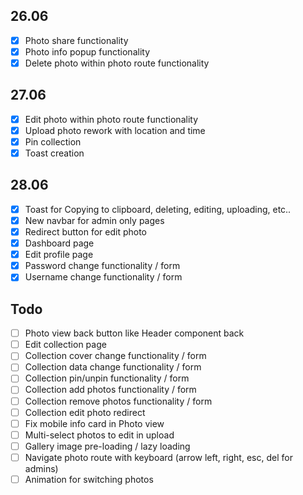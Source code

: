 ## 26.06

-   [x] Photo share functionality
-   [x] Photo info popup functionality
-   [x] Delete photo within photo route functionality

## 27.06

-   [x] Edit photo within photo route functionality
-   [x] Upload photo rework with location and time
-   [x] Pin collection
-   [x] Toast creation

## 28.06

-   [x] Toast for Copying to clipboard, deleting, editing, uploading, etc..
-   [x] New navbar for admin only pages
-   [x] Redirect button for edit photo
-   [x] Dashboard page
-   [x] Edit profile page
-   [x] Password change functionality / form
-   [x] Username change functionality / form

## Todo

-   [ ] Photo view back button like Header component back
-   [ ] Edit collection page
-   [ ] Collection cover change functionality / form
-   [ ] Collection data change functionality / form
-   [ ] Collection pin/unpin functionality / form
-   [ ] Collection add photos functionality / form
-   [ ] Collection remove photos functionality / form
-   [ ] Collection edit photo redirect
-   [ ] Fix mobile info card in Photo view
-   [ ] Multi-select photos to edit in upload
-   [ ] Gallery image pre-loading / lazy loading
-   [ ] Navigate photo route with keyboard (arrow left, right, esc, del for admins)
-   [ ] Animation for switching photos
